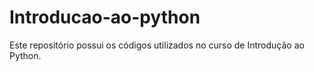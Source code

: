 # Introducao-ao-python
Este repositório possui os códigos utilizados no curso de Introdução ao Python.
